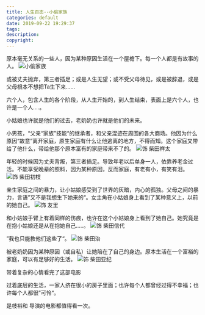 ```yaml
---
title: 人生百态--小偷家族
categories: default
date: 2019-09-22 19:29:37
tags:
description:
copyright:
---
```

原本毫无关系的一些人，因为某种原因生活在一个屋檐下。每一个人都是有故事的人。
![小偷家族](https://upload-images.jianshu.io/upload_images/4319370-f9cddb6c77c641fb.png?imageMogr2/auto-orient/strip%7CimageView2/2/w/1240)

或被丈夫抛弃，第三者插足；或是人生无望；或不受父母待见，或是被辞退，或是父母根本不想把Ta生下来……
<!-- more -->
六个人，包含人生的各个阶段，从人生开始的，到人生结束，表面上是六个人，也许是一个人....。

小姑娘也许就是他们的过去，老奶奶也许就是他们的未来。

小男孩，“父亲“家族”技能“的继承者，和父亲混迹在周围的各大商场。他因为什么原因“故意”离开家庭，原生家庭有什么让他逃离的地方，不得而知。这个家庭又带给了他什么，带给他那个原本富有的家庭带来不了的。
![饰 柴田祥太](https://upload-images.jianshu.io/upload_images/4319370-53a3ad4c605defc8.png?imageMogr2/auto-orient/strip%7CimageView2/2/w/1240)

年轻的时候因为丈夫背叛，第三者插足。导致年老以后单身一人，依靠养老金过活。不能享受晚辈的照料，因为某种原因，反而家庭，有老有小，有笑有泪。
![饰 柴田初枝](https://upload-images.jianshu.io/upload_images/4319370-44728e802eec9e15.png?imageMogr2/auto-orient/strip%7CimageView2/2/w/1240)

亲生家庭之间的暴力，让小姑娘感受到了世界的灰暗，内心的孤独。父母之间的暴力，言语”又不是我想生下她来的“。女主角在小姑娘身上看到了某种意义上，以前的她自己。
![饰 友里](https://upload-images.jianshu.io/upload_images/4319370-4c253015cf6b48ad.png?imageMogr2/auto-orient/strip%7CimageView2/2/w/1240)

和小姑娘手臂上有着同样的伤痕，也许在这个小姑娘身上看到了她自己。她究竟是在抱小姑娘还是从在抱她自己.....。
![饰 柴田信代](https://upload-images.jianshu.io/upload_images/4319370-a7942ce906bc7a86.png?imageMogr2/auto-orient/strip%7CimageView2/2/w/1240)

”我也只能教他们这些了“。
![饰 柴田治](https://upload-images.jianshu.io/upload_images/4319370-f14ebdb3249546df.png?imageMogr2/auto-orient/strip%7CimageView2/2/w/1240)

被老奶奶因为某种原因（或自私）让她陪在了自己的身边。原本生活在一个富裕的家庭，可以有足够好的生活。
![饰 柴田亚纪](https://upload-images.jianshu.io/upload_images/4319370-81bfdf917cbe4080.png?imageMogr2/auto-orient/strip%7CimageView2/2/w/1240)

带着复杂的心情看完了这部电影

过着底层的生活，一家人挤在很小的房子里面；也许每个人都曾经过得不幸福；也许每个人都很”可怜“。

是枝裕和 导演的电影都值得看一次。
